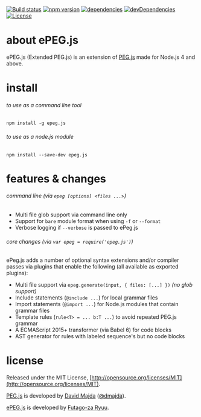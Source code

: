 [![Build status](https://img.shields.io/travis/futagoza/ePEG.js.svg)](https://travis-ci.org/futagoza/ePEG.js)
[![npm version](https://img.shields.io/npm/v/epeg.js.svg)](https://www.npmjs.com/package/epeg.js)
[![dependencies](https://img.shields.io/david/futagoza/ePEG.js.svg)](https://david-dm.org/futagoza/ePEG.js)
[![devDependencies](https://img.shields.io/david/dev/futagoza/ePEG.js.svg)](https://david-dm.org/futagoza/ePEG.js#info=devDependencies)
[![License](https://img.shields.io/badge/license-mit-blue.svg)](https://opensource.org/licenses/MIT)

# about ePEG.js

ePEG.js (Extended PEG.js) is an extension of [PEG.js](https://github.com/pegjs/pegjs) made for Node.js 4 and above.

# install

###### to use as a command line tool

```shell
npm install -g epeg.js
```

###### to use as a node.js module

```shell
npm install --save-dev epeg.js
```

# features & changes

###### command line (via `epeg [options] <files ...>`)

* Multi file glob support via command line only
* Support for `bare` module format when using `-f` or `--format`
* Verbose logging if `--verbose` is passed to ePeg.js

###### core changes (via `var epeg = require('epeg.js')`)

ePeg.js adds a number of optional syntax extensions and/or compiler passes via plugins that enable the following (all available as exported plugins):

* Multi file support via `epeg.generate(input, { files: [...] })` _(no glob support)_
* Include statements (`@include ...`) for local grammar files
* Import statements (`@import ...`) for Node.js modules that contain grammar files
* Template rules (`rule<T> = ... b:T ...`) to avoid repeated PEG.js grammar
* A ECMAScript 2015+ transformer (via Babel 6) for code blocks
* AST generator for rules with labeled sequence's but no code blocks

# license

Released under the MIT License, [http://opensource.org/licenses/MIT](http://opensource.org/licenses/MIT).

[PEG.js](https://github.com/pegjs/pegjs) is developed by [David Majda](http://majda.cz/) ([@dmajda](http://twitter.com/dmajda)).

[ePEG.js](https://github.com/futagoza/ePEG.js) is developed by [Futago-za Ryuu](https://github.com/futagoza).
